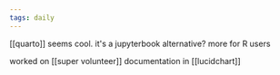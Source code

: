 ```yaml
---
tags: daily
---
```


[[quarto]] seems cool. it's a jupyterbook alternative? more for R users

worked on [[super volunteer]]
	documentation in [[lucidchart]]
